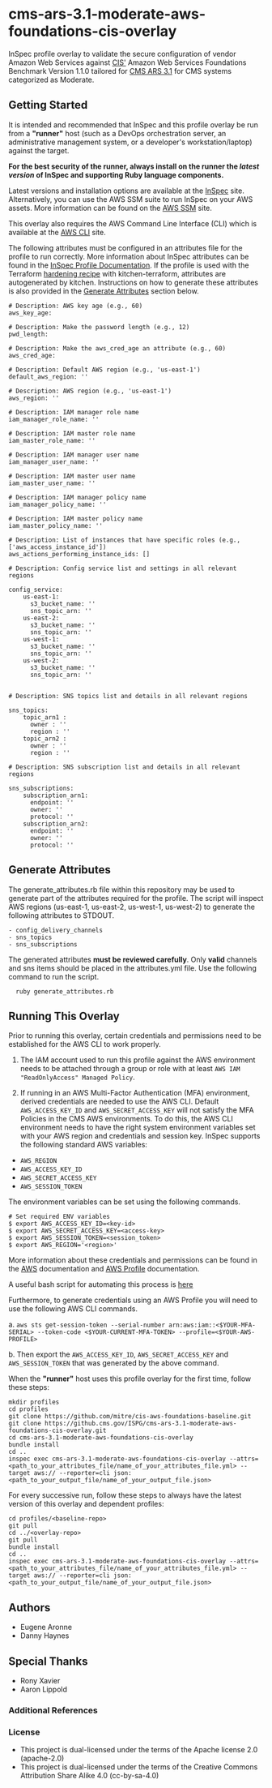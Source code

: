 # cms-ars-3.1-moderate-aws-foundations-cis-overlay
InSpec profile overlay to validate the secure configuration of vendor Amazon Web Services against [CIS'](https://www.cisecurity.org/cis-benchmarks/) Amazon Web Services Foundations Benchmark Version 1.1.0 tailored for [CMS ARS 3.1](https://www.cms.gov/Research-Statistics-Data-and-Systems/CMS-Information-Technology/InformationSecurity/Info-Security-Library-Items/ARS-31-Publication.html) for CMS systems categorized as Moderate.

## Getting Started  
It is intended and recommended that InSpec and this profile overlay be run from a __"runner"__ host (such as a DevOps orchestration server, an administrative management system, or a developer's workstation/laptop) against the target.

__For the best security of the runner, always install on the runner the _latest version_ of InSpec and supporting Ruby language components.__ 

Latest versions and installation options are available at the [InSpec](http://inspec.io/) site. Alternatively, you can use the AWS SSM suite to run InSpec on your AWS assets. More information can be found on the [AWS SSM](https://aws.amazon.com/blogs/mt/using-aws-systems-manager-to-run-compliance-scans-using-inspec-by-chef/) site.

This overlay also requires the AWS Command Line Interface (CLI) which is available at the [AWS CLI](https://aws.amazon.com/cli/) site.

The following attributes must be configured in an attributes file for the profile to run correctly. More information about InSpec attributes can be found in the [InSpec Profile Documentation](https://www.inspec.io/docs/reference/profiles/). If the profile is used with the Terraform [hardening recipe](https://github.com/mitre/cis-aws-foundations-hardening) with kitchen-terraform, attributes are autogenerated by kitchen. Instructions on how to generate these attributes is also provided in the [Generate Attributes](#Generate-Attributes) section below.

````
# Description: AWS key age (e.g., 60)
aws_key_age: 

# Description: Make the password length (e.g., 12)
pwd_length: 

# Description: Make the aws_cred_age an attribute (e.g., 60)
aws_cred_age: 

# Description: Default AWS region (e.g., 'us-east-1')
default_aws_region: ''

# Description: AWS region (e.g., 'us-east-1')
aws_region: ''

# Description: IAM manager role name 
iam_manager_role_name: ''

# Description: IAM master role name
iam_master_role_name: ''

# Description: IAM manager user name
iam_manager_user_name: ''

# Description: IAM master user name
iam_master_user_name: ''

# Description: IAM manager policy name
iam_manager_policy_name: ''

# Description: IAM master policy name
iam_master_policy_name: ''

# Description: List of instances that have specific roles (e.g., ['aws_access_instance_id']) 
aws_actions_performing_instance_ids: []

# Description: Config service list and settings in all relevant regions

config_service:
    us-east-1: 
      s3_bucket_name: ''
      sns_topic_arn: ''
    us-east-2: 
      s3_bucket_name: ''
      sns_topic_arn: ''
    us-west-1: 
      s3_bucket_name: ''
      sns_topic_arn: ''
    us-west-2: 
      s3_bucket_name: ''
      sns_topic_arn: ''


# Description: SNS topics list and details in all relevant regions

sns_topics: 
    topic_arn1 : 
      owner : ''
      region : ''
    topic_arn2 :
      owner : ''
      region : ''

# Description: SNS subscription list and details in all relevant regions

sns_subscriptions: 
    subscription_arn1: 
      endpoint: ''
      owner: ''
      protocol: ''
    subscription_arn2: 
      endpoint: ''
      owner: ''
      protocol: ''
````

## Generate Attributes

The generate_attributes.rb file within this repository may be used to generate part of the attributes required for the profile.
The script will inspect AWS regions (us-east-1, us-east-2, us-west-1, us-west-2) to generate the following attributes to STDOUT.

```
- config_delivery_channels
- sns_topics
- sns_subscriptions
```
The generated attributes __must be reviewed carefully__. Only __valid__ channels and sns items should be placed in the attributes.yml file. Use the following command to run the script.

```
  ruby generate_attributes.rb
```

## Running This Overlay
Prior to running this overlay, certain credentials and permissions need to be established for the AWS CLI to work properly. 

1. The IAM account used to run this profile against the AWS environment needs to be attached through a group or role with at least `AWS IAM "ReadOnlyAccess" Managed Policy`. 

2. If running in an AWS Multi-Factor Authentication (MFA) environment, derived credentials are needed to use the AWS CLI. Default `AWS_ACCESS_KEY_ID` and `AWS_SECRET_ACCESS_KEY` will not satisfy the MFA Policies in the CMS AWS environments. To do this, the AWS CLI environment needs to have the right system environment variables set with your AWS region and credentials and session key. InSpec supports the following standard AWS variables:

- `AWS_REGION`
- `AWS_ACCESS_KEY_ID`
- `AWS_SECRET_ACCESS_KEY`
- `AWS_SESSION_TOKEN`

The environment variables can be set using the following commands.

````
# Set required ENV variables
$ export AWS_ACCESS_KEY_ID=<key-id>
$ export AWS_SECRET_ACCESS_KEY=<access-key>
$ export AWS_SESSION_TOKEN=<session_token>
$ export AWS_REGION='<region>'
````

More information about these credentials and permissions can be found in the [AWS](https://docs.aws.amazon.com/cli/latest/reference/sts/get-session-token.html) documentation and [AWS Profile](https://docs.aws.amazon.com/cli/latest/userguide/cli-multiple-profiles.html) documentation.

A useful bash script for automating this process is [here](https://gist.github.com/dinvlad/d1bc0a45419abc277eb86f2d1ce70625)

Furthermore, to generate credentials using an AWS Profile you will need to use the following AWS CLI commands.

  a. `aws sts get-session-token --serial-number arn:aws:iam::<$YOUR-MFA-SERIAL> --token-code <$YOUR-CURRENT-MFA-TOKEN> --profile=<$YOUR-AWS-PROFILE>` 

  b. Then export the `AWS_ACCESS_KEY_ID`, `AWS_SECRET_ACCESS_KEY` and `AWS_SESSION_TOKEN` that was generated by the above command.

When the __"runner"__ host uses this profile overlay for the first time, follow these steps: 

```
mkdir profiles
cd profiles
git clone https://github.com/mitre/cis-aws-foundations-baseline.git
git clone https://github.cms.gov/ISPG/cms-ars-3.1-moderate-aws-foundations-cis-overlay.git
cd cms-ars-3.1-moderate-aws-foundations-cis-overlay
bundle install
cd ..
inspec exec cms-ars-3.1-moderate-aws-foundations-cis-overlay --attrs=<path_to_your_attributes_file/name_of_your_attributes_file.yml> --target aws:// --reporter=cli json:<path_to_your_output_file/name_of_your_output_file.json>
```
For every successive run, follow these steps to always have the latest version of this overlay and dependent profiles:

```
cd profiles/<baseline-repo>
git pull
cd ../<overlay-repo>
git pull
bundle install
cd ..
inspec exec cms-ars-3.1-moderate-aws-foundations-cis-overlay --attrs=<path_to_your_attributes_file/name_of_your_attributes_file.yml> --target aws:// --reporter=cli json:<path_to_your_output_file/name_of_your_output_file.json>
```

## Authors
* Eugene Aronne
* Danny Haynes

## Special Thanks
* Rony Xavier
* Aaron Lippold

### Additional References

### License 

* This project is dual-licensed under the terms of the Apache license 2.0 (apache-2.0)
* This project is dual-licensed under the terms of the Creative Commons Attribution Share Alike 4.0 (cc-by-sa-4.0)
